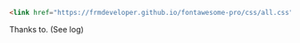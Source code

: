 ```html
<link href="https://frmdeveloper.github.io/fontawesome-pro/css/all.css" rel="stylesheet" type="text/css" />
```

Thanks to.
(See log)
